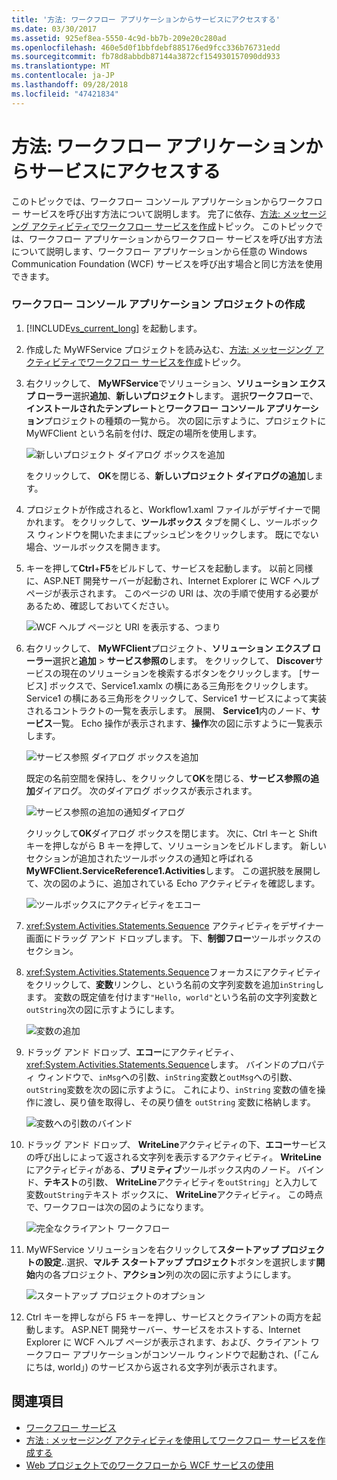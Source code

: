 ```yaml
---
title: '方法: ワークフロー アプリケーションからサービスにアクセスする'
ms.date: 03/30/2017
ms.assetid: 925ef8ea-5550-4c9d-bb7b-209e20c280ad
ms.openlocfilehash: 460e5d0f1bbfdebf885176ed9fcc336b76731edd
ms.sourcegitcommit: fb78d8abbdb87144a3872cf154930157090dd933
ms.translationtype: MT
ms.contentlocale: ja-JP
ms.lasthandoff: 09/28/2018
ms.locfileid: "47421834"
---
```

# <a name="how-to-access-a-service-from-a-workflow-application"></a>方法: ワークフロー アプリケーションからサービスにアクセスする
このトピックでは、ワークフロー コンソール アプリケーションからワークフロー サービスを呼び出す方法について説明します。 完了に依存、[方法: メッセージング アクティビティでワークフロー サービスを作成](../../../../docs/framework/wcf/feature-details/how-to-create-a-workflow-service-with-messaging-activities.md)トピック。 このトピックでは、ワークフロー アプリケーションからワークフロー サービスを呼び出す方法について説明します、ワークフロー アプリケーションから任意の Windows Communication Foundation (WCF) サービスを呼び出す場合と同じ方法を使用できます。

### <a name="create-a-workflow-console-application-project"></a>ワークフロー コンソール アプリケーション プロジェクトの作成

1.  [!INCLUDE[vs_current_long](../../../../includes/vs-current-long-md.md)] を起動します。

2.  作成した MyWFService プロジェクトを読み込む、[方法: メッセージング アクティビティでワークフロー サービスを作成](../../../../docs/framework/wcf/feature-details/how-to-create-a-workflow-service-with-messaging-activities.md)トピック。

3.  右クリックして、 **MyWFService**でソリューション、**ソリューション エクスプ ローラー**選択**追加**、**新しいプロジェクト**します。 選択**ワークフロー**で、**インストールされたテンプレート**と**ワークフロー コンソール アプリケーション**プロジェクトの種類の一覧から。 次の図に示すように、プロジェクトに MyWFClient という名前を付け、既定の場所を使用します。

     ![新しいプロジェクト ダイアログ ボックスを追加](../../../../docs/framework/wcf/feature-details/media/addnewprojectdlg.JPG "AddNewProjectDlg")

     をクリックして、 **OK**を閉じる、**新しいプロジェクト ダイアログの追加**します。

4.  プロジェクトが作成されると、Workflow1.xaml ファイルがデザイナーで開かれます。 をクリックして、**ツールボックス** タブを開くし、ツールボックス ウィンドウを開いたままにプッシュピンをクリックします。 既にでない場合、ツールボックスを開きます。

5.  キーを押して**Ctrl**+**F5**をビルドして、サービスを起動します。 以前と同様に、ASP.NET 開発サーバーが起動され、Internet Explorer に WCF ヘルプ ページが表示されます。 このページの URI は、次の手順で使用する必要があるため、確認しておいてください。

     ![WCF ヘルプ ページと URI を表示する、つまり](../../../../docs/framework/wcf/feature-details/media/iewcfhelppagewuri.JPG "IEWCFHelpPageWURI")

6.  右クリックして、 **MyWFClient**プロジェクト、**ソリューション エクスプ ローラー**選択と**追加** > **サービス参照の**します。 をクリックして、 **Discover**サービスの現在のソリューションを検索するボタンをクリックします。 [サービス] ボックスで、Service1.xamlx の横にある三角形をクリックします。 Service1 の横にある三角形をクリックして、Service1 サービスによって実装されるコントラクトの一覧を表示します。 展開、 **Service1**内のノード、**サービス**一覧。 Echo 操作が表示されます、**操作**次の図に示すように一覧表示します。

     ![サービス参照 ダイアログ ボックスを追加](../../../../docs/framework/wcf/feature-details/media/addservicereference.JPG "AddServiceReference")

     既定の名前空間を保持し、をクリックして**OK**を閉じる、**サービス参照の追加**ダイアログ。 次のダイアログ ボックスが表示されます。

     ![サービス参照の追加の通知ダイアログ](../../../../docs/framework/wcf/feature-details/media/asrdlg.JPG "ASRDlg")

     クリックして**OK**ダイアログ ボックスを閉じます。 次に、Ctrl キーと Shift キーを押しながら B キーを押して、ソリューションをビルドします。 新しいセクションが追加されたツールボックスの通知と呼ばれる**MyWFClient.ServiceReference1.Activities**します。 この選択肢を展開して、次の図のように、追加されている Echo アクティビティを確認します。

     ![ツールボックスにアクティビティをエコー](../../../../docs/framework/wcf/feature-details/media/echoactivity.JPG "EchoActivity")

7.  <xref:System.Activities.Statements.Sequence> アクティビティをデザイナー画面にドラッグ アンド ドロップします。 下、**制御フロー**ツールボックスのセクション。

8.  <xref:System.Activities.Statements.Sequence>フォーカスにアクティビティをクリックして、**変数**リンクし、という名前の文字列変数を追加`inString`します。 変数の既定値を付けます`"Hello, world"`という名前の文字列変数と`outString`次の図に示すようにします。

     ![変数の追加](../../../../docs/framework/wcf/feature-details/media/instringvar.JPG "inStringVar")

9. ドラッグ アンド ドロップ、**エコー**にアクティビティ、<xref:System.Activities.Statements.Sequence>します。 バインドのプロパティ ウィンドウで、`inMsg`への引数、`inString`変数と`outMsg`への引数、`outString`変数を次の図に示すように。 これにより、`inString` 変数の値を操作に渡し、戻り値を取得し、その戻り値を `outString` 変数に格納します。

     ![変数への引数のバインド](../../../../docs/framework/wcf/feature-details/media/argumentbind.JPG "ArgumentBind")

10. ドラッグ アンド ドロップ、 **WriteLine**アクティビティの下、**エコー**サービスの呼び出しによって返される文字列を表示するアクティビティ。 **WriteLine**にアクティビティがある、**プリミティブ**ツールボックス内のノード。 バインド、**テキスト**の引数、 **WriteLine**アクティビティを`outString`」と入力して変数`outString`テキスト ボックスに、 **WriteLine**アクティビティ。 この時点で、ワークフローは次の図のようになります。

     ![完全なクライアント ワークフロー](../../../../docs/framework/wcf/feature-details/media/completeclientwf.JPG "CompleteClientWF")

11. MyWFService ソリューションを右クリックして**スタートアップ プロジェクトの設定.**.選択、**マルチ スタートアップ プロジェクト**ボタンを選択します**開始**内の各プロジェクト、**アクション**列の次の図に示すようにします。

     ![スタートアップ プロジェクトのオプション](../../../../docs/framework/wcf/feature-details/media/startupprojects.JPG "StartupProjects")

12. Ctrl キーを押しながら F5 キーを押し、サービスとクライアントの両方を起動します。 ASP.NET 開発サーバー、サービスをホストする、Internet Explorer に WCF ヘルプ ページが表示されます、および、クライアント ワークフロー アプリケーションがコンソール ウィンドウで起動され、(「こんにちは, world」) のサービスから返される文字列が表示されます。

## <a name="see-also"></a>関連項目

- [ワークフロー サービス](../../../../docs/framework/wcf/feature-details/workflow-services.md)
- [方法 : メッセージング アクティビティを使用してワークフロー サービスを作成する](../../../../docs/framework/wcf/feature-details/how-to-create-a-workflow-service-with-messaging-activities.md)
- [Web プロジェクトでのワークフローから WCF サービスの使用](https://go.microsoft.com/fwlink/?LinkId=207725)